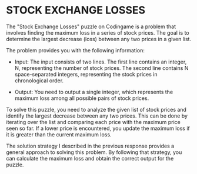 # STOCK EXCHANGE LOSSES

The "Stock Exchange Losses" puzzle on Codingame is a problem that involves finding the maximum loss in a series of stock prices. The goal is to determine the largest decrease (loss) between any two prices in a given list.

The problem provides you with the following information:

- Input: The input consists of two lines. The first line contains an integer, N, representing the number of stock prices. The second line contains N space-separated integers, representing the stock prices in chronological order.

- Output: You need to output a single integer, which represents the maximum loss among all possible pairs of stock prices.

To solve this puzzle, you need to analyze the given list of stock prices and identify the largest decrease between any two prices. This can be done by iterating over the list and comparing each price with the maximum price seen so far. If a lower price is encountered, you update the maximum loss if it is greater than the current maximum loss.

The solution strategy I described in the previous response provides a general approach to solving this problem. By following that strategy, you can calculate the maximum loss and obtain the correct output for the puzzle.
